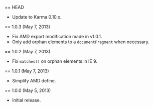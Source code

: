 == HEAD

* Update to Karma 0.10.x.

== 1.0.3 (May 7, 2013)

* Fix AMD export modification made in v1.0.1.
* Only add orphan elements to a `documentFragment` when necessary.

== 1.0.2 (May 7, 2013)

* Fix `matches()` on orphan elements in IE 9.

== 1.0.1 (May 7, 2013)

* Simplify AMD define.

== 1.0.0 (May 5, 2013)

* Initial release.
